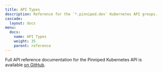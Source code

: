 ```yaml
---
title: API Types
description: Reference for the `*.pinniped.dev` Kubernetes API groups.
cascade:
  layout: docs
menu:
  docs:
    name: API Types
    weight: 35
    parent: reference
---
```

Full API reference documentation for the Pinniped Kubernetes API is available [on GitHub](https://github.com/vmware/pinniped/blob/main/generated/latest/README.adoc).
